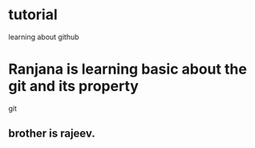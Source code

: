 # tutorial
learning about github
<h1>Ranjana is learning basic about the git and its property</h1>git 
<h2>brother is rajeev.</h2>
